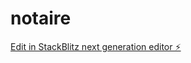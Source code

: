 # notaire

[Edit in StackBlitz next generation editor ⚡️](https://stackblitz.com/~/github.com/fahdinho90/notaire)